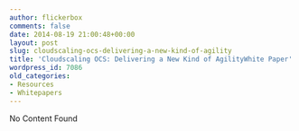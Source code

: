 ```yaml
---
author: flickerbox
comments: false
date: 2014-08-19 21:00:48+00:00
layout: post
slug: cloudscaling-ocs-delivering-a-new-kind-of-agility
title: 'Cloudscaling OCS: Delivering a New Kind of AgilityWhite Paper'
wordpress_id: 7086
old_categories:
- Resources
- Whitepapers
---
```


No Content Found
